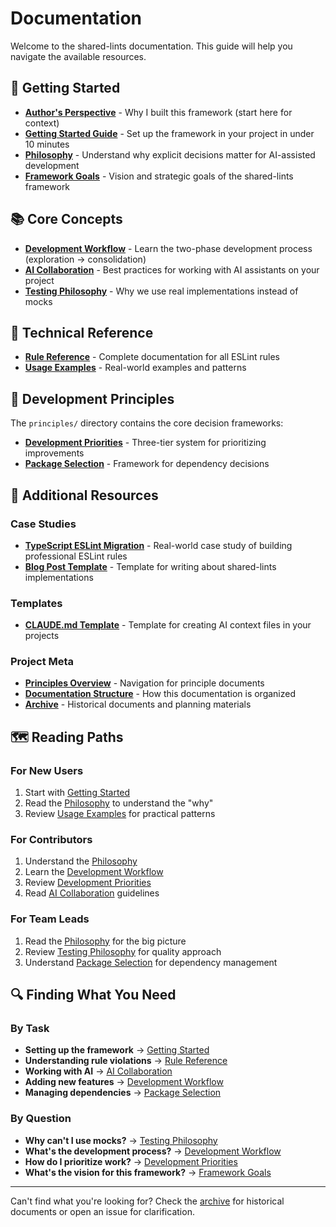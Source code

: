 # Documentation

Welcome to the shared-lints documentation. This guide will help you navigate the available resources.

## 🚀 Getting Started

- **[Author's Perspective](./AUTHOR_PERSPECTIVE.md)** - Why I built this framework (start here for context)
- **[Getting Started Guide](./GETTING_STARTED.md)** - Set up the framework in your project in under 10 minutes
- **[Philosophy](./PHILOSOPHY.md)** - Understand why explicit decisions matter for AI-assisted development
- **[Framework Goals](./FRAMEWORK_GOALS.md)** - Vision and strategic goals of the shared-lints framework

## 📚 Core Concepts

- **[Development Workflow](./DEVELOPMENT_WORKFLOW.md)** - Learn the two-phase development process (exploration → consolidation)
- **[AI Collaboration](./AI_COLLABORATION.md)** - Best practices for working with AI assistants on your project
- **[Testing Philosophy](./guides/TESTING_PHILOSOPHY.md)** - Why we use real implementations instead of mocks

## 🔧 Technical Reference

- **[Rule Reference](./guides/RULES_REFERENCE.md)** - Complete documentation for all ESLint rules
- **[Usage Examples](./guides/USAGE_EXAMPLES.md)** - Real-world examples and patterns

## 🎯 Development Principles

The `principles/` directory contains the core decision frameworks:

- **[Development Priorities](./principles/DEVELOPMENT_PRIORITIES.md)** - Three-tier system for prioritizing improvements
- **[Package Selection](./principles/PACKAGE_SELECTION.md)** - Framework for dependency decisions

## 📖 Additional Resources

### Case Studies

- **[TypeScript ESLint Migration](./case-studies/TYPESCRIPT_ESLINT_BLOG_POST.md)** - Real-world case study of building professional ESLint rules
- **[Blog Post Template](./case-studies/BLOG_POST_TEMPLATE.md)** - Template for writing about shared-lints implementations

### Templates

- **[CLAUDE.md Template](./templates/CLAUDE_MD_TEMPLATE.md)** - Template for creating AI context files in your projects

### Project Meta

- **[Principles Overview](./principles/README.md)** - Navigation for principle documents
- **[Documentation Structure](./STRUCTURE.md)** - How this documentation is organized
- **[Archive](./archive/)** - Historical documents and planning materials

## 🗺️ Reading Paths

### For New Users

1. Start with [Getting Started](./GETTING_STARTED.md)
2. Read the [Philosophy](./PHILOSOPHY.md) to understand the "why"
3. Review [Usage Examples](./guides/USAGE_EXAMPLES.md) for practical patterns

### For Contributors

1. Understand the [Philosophy](./PHILOSOPHY.md)
2. Learn the [Development Workflow](./DEVELOPMENT_WORKFLOW.md)
3. Review [Development Priorities](./principles/DEVELOPMENT_PRIORITIES.md)
4. Read [AI Collaboration](./AI_COLLABORATION.md) guidelines

### For Team Leads

1. Read the [Philosophy](./PHILOSOPHY.md) for the big picture
2. Review [Testing Philosophy](./guides/TESTING_PHILOSOPHY.md) for quality approach
3. Understand [Package Selection](./principles/PACKAGE_SELECTION.md) for dependency management

## 🔍 Finding What You Need

### By Task

- **Setting up the framework** → [Getting Started](./GETTING_STARTED.md)
- **Understanding rule violations** → [Rule Reference](./guides/RULES_REFERENCE.md)
- **Working with AI** → [AI Collaboration](./AI_COLLABORATION.md)
- **Adding new features** → [Development Workflow](./DEVELOPMENT_WORKFLOW.md)
- **Managing dependencies** → [Package Selection](./principles/PACKAGE_SELECTION.md)

### By Question

- **Why can't I use mocks?** → [Testing Philosophy](./guides/TESTING_PHILOSOPHY.md)
- **What's the development process?** → [Development Workflow](./DEVELOPMENT_WORKFLOW.md)
- **How do I prioritize work?** → [Development Priorities](./principles/DEVELOPMENT_PRIORITIES.md)
- **What's the vision for this framework?** → [Framework Goals](./FRAMEWORK_GOALS.md)

---

Can't find what you're looking for? Check the [archive](./archive/) for historical documents or open an issue for clarification.

